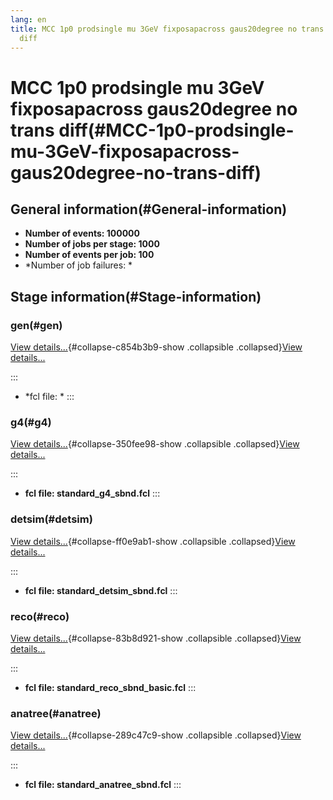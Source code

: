 ```yaml
---
lang: en
title: MCC 1p0 prodsingle mu 3GeV fixposapacross gaus20degree no trans
  diff
---
```




MCC 1p0 prodsingle mu 3GeV fixposapacross gaus20degree no trans diff(#MCC-1p0-prodsingle-mu-3GeV-fixposapacross-gaus20degree-no-trans-diff)
============================================================================================================================================================



General information(#General-information) 
----------------------------------------------------------

-   **Number of events: 100000**
-   **Number of jobs per stage: 1000**
-   **Number of events per job: 100**
-   \*Number of job failures: \*



Stage information(#Stage-information) 
------------------------------------------------------



### gen(#gen) 

[View details\...](#){#collapse-c854b3b9-show .collapsible
.collapsed}[View details\...](#)

::: 
-   \*fcl file: \*
:::



### g4(#g4) 

[View details\...](#){#collapse-350fee98-show .collapsible
.collapsed}[View details\...](#)

::: 
-   **fcl file: standard\_g4\_sbnd.fcl**
:::



### detsim(#detsim) 

[View details\...](#){#collapse-ff0e9ab1-show .collapsible
.collapsed}[View details\...](#)

::: 
-   **fcl file: standard\_detsim\_sbnd.fcl**
:::



### reco(#reco) 

[View details\...](#){#collapse-83b8d921-show .collapsible
.collapsed}[View details\...](#)

::: 
-   **fcl file: standard\_reco\_sbnd\_basic.fcl**
:::



### anatree(#anatree) 

[View details\...](#){#collapse-289c47c9-show .collapsible
.collapsed}[View details\...](#)

::: 
-   **fcl file: standard\_anatree\_sbnd.fcl**
:::

